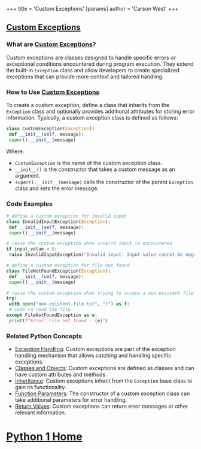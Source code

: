 +++
 title = 'Custom Exceptions'
[params]
	author = 'Carson West'
+++
## [Custom Exceptions](./../custom-exceptions/)

### What are [Custom Exceptions](./../custom-exceptions/)?
Custom exceptions are classes designed to handle specific errors or exceptional conditions encountered during program execution. They extend the built-in `Exception` class and allow developers to create specialized exceptions that can provide more context and tailored handling.

### How to Use [Custom Exceptions](./../custom-exceptions/)
To create a custom exception, define a class that inherits from the `Exception` class and optionally provides additional attributes for storing error information. Typically, a custom exception class is defined as follows:

```python
class CustomException(Exception):
 def __init__(self, message):
 super().__init__(message)
```

Where:

- `CustomException` is the name of the custom exception class.
- `__init__()` is the constructor that takes a custom message as an argument.
- `super().__init__(message)` calls the constructor of the parent `Exception` class and sets the error message.

### Code Examples
```python
# define a custom exception for invalid input
class InvalidInputException(Exception):
 def __init__(self, message):
 super().__init__(message)

# raise the custom exception when invalid input is encountered
if input_value < 0:
 raise InvalidInputException("Invalid input: Input value cannot be negative")
```

```python
# define a custom exception for file not found
class FileNotFoundException(Exception):
 def __init__(self, message):
 super().__init__(message)

# raise the custom exception when trying to access a non-existent file
try:
 with open("non-existent-file.txt", "r") as f:
 # code to read the file
except FileNotFoundException as e:
 print(f"Error: File not found - {e}")
```

### Related Python Concepts

- [Exception Handling](./../exception-handling/): Custom exceptions are part of the exception handling mechanism that allows catching and handling specific exceptions.
- [Classes and Objects](./../classes-and-objects/): Custom exceptions are defined as classes and can have custom attributes and methods.
- [Inheritance](./../inheritance/): Custom exceptions inherit from the `Exception` base class to gain its functionality.
- [Function Parameters](./../function-parameters/): The constructor of a custom exception class can take additional parameters for error handling.
- [Return Values](./../return-values/): Custom exceptions can return error messages or other relevant information.
# [Python 1 Home](./../python-1-home/)